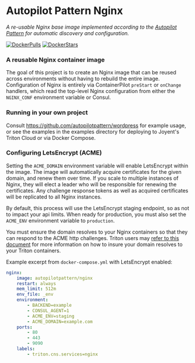Autopilot Pattern Nginx
=======================

*A re-usable Nginx base image implemented according to the [Autopilot Pattern](http://autopilotpattern.io/) for automatic discovery and configuration.*

[![DockerPulls](https://img.shields.io/docker/pulls/autopilotpattern/nginx.svg)](https://registry.hub.docker.com/u/autopilotpattern/nginx/)
[![DockerStars](https://img.shields.io/docker/stars/autopilotpattern/nginx.svg)](https://registry.hub.docker.com/u/autopilotpattern/nginx/)

### A reusable Nginx container image

The goal of this project is to create an Nginx image that can be reused across environments without having to rebuild the entire image. Configuration of Nginx is entirely via ContainerPilot `preStart` or `onChange` handlers, which read the top-level Nginx configuration from either the `NGINX_CONF` environment variable or Consul.

### Running in your own project

Consult https://github.com/autopilotpattern/wordpress for example usage, or see the examples in the examples directory for deploying to Joyent's Triton Cloud or via Docker Compose.

### Configuring LetsEncrypt (ACME)

Setting the `ACME_DOMAIN` environment variable will enable LetsEncrypt within the image. The image will automatically acquire certificates for the given domain, and renew them over time. If you scale to multiple instances of Nginx, they will elect a leader who will be responsible for renewing the certificates.  Any challenge response tokens as well as acquired certificates will be replicated to all Nginx instances.

By default, this process will use the LetsEncrypt staging endpoint, so as not to impact your api limits. When ready for production, you must also set the `ACME_ENV` environment variable to `production`.

You must ensure the domain resolves to your Nginx containers so that they can respond to the ACME http challenges. Triton users may [refer to this document](https://docs.joyent.com/public-cloud/network/cns/faq#can-i-use-my-own-domain-name-with-triton-cns) for more information on how to insure your domain resolves to your Triton containers.

Example excerpt from `docker-compose.yml` with LetsEncrypt enabled:

```yaml
nginx:
    image: autopilotpattern/nginx
    restart: always
    mem_limit: 512m
    env_file: _env
    environment:
        - BACKEND=example
        - CONSUL_AGENT=1
        - ACME_ENV=staging
        - ACME_DOMAIN=example.com
    ports:
        - 80
        - 443
        - 9090
    labels:
        - triton.cns.services=nginx
```
